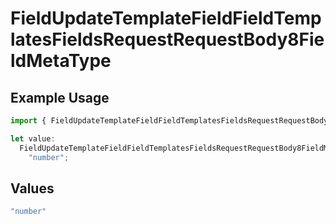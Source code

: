 # FieldUpdateTemplateFieldFieldTemplatesFieldsRequestRequestBody8FieldMetaType

## Example Usage

```typescript
import { FieldUpdateTemplateFieldFieldTemplatesFieldsRequestRequestBody8FieldMetaType } from "@documenso/sdk-typescript/models/operations";

let value:
  FieldUpdateTemplateFieldFieldTemplatesFieldsRequestRequestBody8FieldMetaType =
    "number";
```

## Values

```typescript
"number"
```